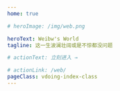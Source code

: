 ```yaml
---
home: true

# heroImage: /img/web.png

heroText: Weibw's World
tagline: 这一生波澜壮阔或是不惊都没问题

# actionText: 立刻进入 →

# actionLink: /web/
pageClass: vdoing-index-class
---
```


<ClientOnly>
<WebInfo/>
</ClientOnly>

<ClientOnly>
  <IndexBigImg />
</ClientOnly>

